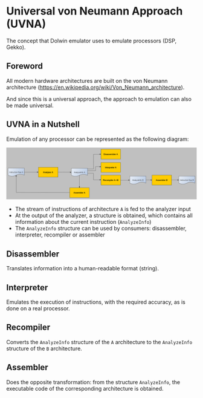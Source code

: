# Universal von Neumann Approach (UVNA)

The concept that Dolwin emulator uses to emulate processors (DSP, Gekko).

## Foreword

All modern hardware architectures are built on the von Neumann architecture (https://en.wikipedia.org/wiki/Von_Neumann_architecture).

And since this is a universal approach, the approach to emulation can also be made universal.

## UVNA in a Nutshell

Emulation of any processor can be represented as the following diagram:

![UVNA](UVNA.png)

- The stream of instructions of architecture `A` is fed to the analyzer input
- At the output of the analyzer, a structure is obtained, which contains all information about the current instruction (`AnalyzeInfo`)
- The `AnalyzeInfo` structure can be used by consumers: disassembler, interpreter, recompiler or assembler

## Disassembler

Translates information into a human-readable format (string).

## Interpreter

Emulates the execution of instructions, with the required accuracy, as is done on a real processor.

## Recompiler

Converts the `AnalyzeInfo` structure of the `A` architecture to the `AnalyzeInfo` structure of the `B` architecture.

## Assembler

Does the opposite transformation: from the structure `AnalyzeInfo`, the executable code of the corresponding architecture is obtained.
